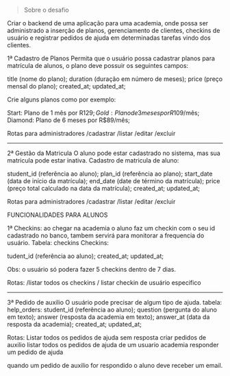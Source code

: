 > Sobre o desafio

Criar o backend de uma aplicação para uma academia, onde possa ser administrado a inserção de planos, gerenciamento de clientes, checkins de usuário e registrar pedidos de ajuda em determinadas tarefas vindo dos clientes.

1ª Cadastro de Planos
Permita que o usuário possa cadastrar planos para matrícula de alunos, o plano deve possuir os seguintes campos:

title (nome do plano);
duration (duração em número de meses);
price (preço mensal do plano);
created_at;
updated_at;

Crie alguns planos como por exemplo:

Start: Plano de 1 mês por R$129;
Gold: Plano de 3 meses por R$109/mês;
Diamond: Plano de 6 meses por R$89/mês;

Rotas para administradores
/cadastrar
/listar
/editar
/excluir

-----
2ª Gestão da Matricula
O aluno pode estar cadastrado no sistema, mas sua matricula pode estar inativa.
Cadastro de matricula de aluno:

student_id (referência ao aluno);
plan_id (referência ao plano);
start_date (data de início da matrícula);
end_date (date de término da matrícula);
price (preço total calculado na data da matrícula);
created_at;
updated_at;

Rotas para administradores
/cadastrar
/listar
/editar
/excluir


FUNCIONALIDADES PARA ALUNOS

1ª Checkins: ao chegar na academia o aluno faz um checkin com o seu id cadastrado no banco, tambem servirá para monitorar a frequencia do usuário.
Tabela: checkins
Checkins:

tudent_id (referência ao aluno);
created_at;
updated_at;

Obs: o usuário só podera fazer 5 checkins dentro de 7 dias.

Rotas:
/listar todos os checkins
/ listar checkin de usuário especifico

---

3ª Pedido de auxilio
O usuário pode precisar de algum tipo de ajuda.
tabela: help_orders:
student_id (referência ao aluno);
question (pergunta do aluno em texto);
answer (resposta da academia em texto);
answer_at (data da resposta da academia);
created_at;
updated_at;

Rotas:
Listar todos os pedidos de ajuda sem resposta
criar pedidos de auxilio
listar todos os pedidos de ajuda de um usuario
academia responder um pedido de ajuda

quando um pedido de auxilio for respondido o aluno deve receber um email.

